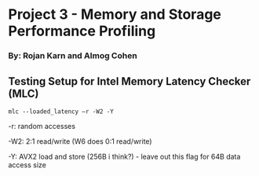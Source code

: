 # Project 3 - Memory and Storage Performance Profiling
### By: Rojan Karn and Almog Cohen

## Testing Setup for Intel Memory Latency Checker (MLC)

```
mlc --loaded_latency –r -W2 -Y
```

-r: random accesses

-W2: 2:1 read/write (W6 does 0:1 read/write)

-Y: AVX2 load and store (256B i think?) - leave out this flag for 64B data access size

